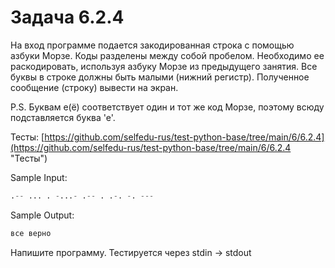 # Задача 6.2.4

На вход программе подается закодированная строка с помощью азбуки Морзе. Коды разделены между собой пробелом. Необходимо ее раскодировать, используя азбуку Морзе из предыдущего занятия. Все буквы в строке должны быть малыми (нижний регистр). Полученное сообщение (строку) вывести на экран.

P.S. Буквам е(ё) соответствует один и тот же код Морзе, поэтому всюду подставляется буква 'е'.

Тесты: [https://github.com/selfedu-rus/test-python-base/tree/main/6/6.2.4](https://github.com/selfedu-rus/test-python-base/tree/main/6/6.2.4 "Тесты")

Sample Input:

```python
.-- ... . -...- .-- . .-. -. ---
```

Sample Output:

```python
все верно
```

Напишите программу. Тестируется через stdin → stdout
